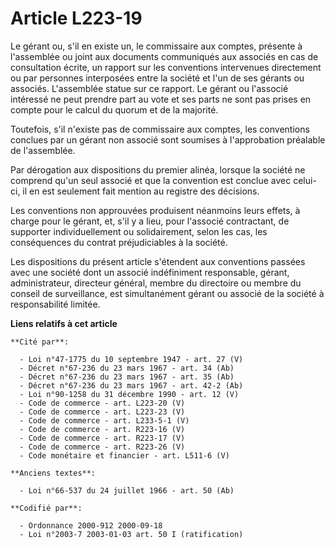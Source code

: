 # Article L223-19

Le gérant ou, s'il en existe un, le commissaire aux comptes, présente à l'assemblée ou joint aux documents communiqués aux
associés en cas de consultation écrite, un rapport sur les conventions intervenues directement ou par personnes interposées
entre la société et l'un de ses gérants ou associés. L'assemblée statue sur ce rapport. Le gérant ou l'associé intéressé ne
peut prendre part au vote et ses parts ne sont pas prises en compte pour le calcul du quorum et de la majorité.

Toutefois, s'il n'existe pas de commissaire aux comptes, les conventions conclues par un gérant non associé sont soumises à
l'approbation préalable de l'assemblée.

Par dérogation aux dispositions du premier alinéa, lorsque la société ne comprend qu'un seul associé et que la convention est
conclue avec celui-ci, il en est seulement fait mention au registre des décisions.

Les conventions non approuvées produisent néanmoins leurs effets, à charge pour le gérant, et, s'il y a lieu, pour l'associé
contractant, de supporter individuellement ou solidairement, selon les cas, les conséquences du contrat préjudiciables à la
société.

Les dispositions du présent article s'étendent aux conventions passées avec une société dont un associé indéfiniment
responsable, gérant, administrateur, directeur général, membre du directoire ou membre du conseil de surveillance, est
simultanément gérant ou associé de la société à responsabilité limitée.

**Liens relatifs à cet article**

	**Cité par**:

	  - Loi n°47-1775 du 10 septembre 1947 - art. 27 (V)
	  - Décret n°67-236 du 23 mars 1967 - art. 34 (Ab)
	  - Décret n°67-236 du 23 mars 1967 - art. 35 (Ab)
	  - Décret n°67-236 du 23 mars 1967 - art. 42-2 (Ab)
	  - Loi n°90-1258 du 31 décembre 1990 - art. 12 (V)
	  - Code de commerce - art. L223-20 (V)
	  - Code de commerce - art. L223-23 (V)
	  - Code de commerce - art. L233-5-1 (V)
	  - Code de commerce - art. R223-16 (V)
	  - Code de commerce - art. R223-17 (V)
	  - Code de commerce - art. R223-26 (V)
	  - Code monétaire et financier - art. L511-6 (V)

	**Anciens textes**:

	  - Loi n°66-537 du 24 juillet 1966 - art. 50 (Ab)

	**Codifié par**:

	  - Ordonnance 2000-912 2000-09-18
	  - Loi n°2003-7 2003-01-03 art. 50 I (ratification)
